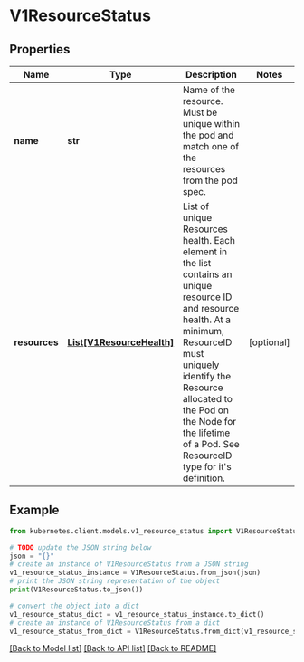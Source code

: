 # V1ResourceStatus


## Properties

Name | Type | Description | Notes
------------ | ------------- | ------------- | -------------
**name** | **str** | Name of the resource. Must be unique within the pod and match one of the resources from the pod spec. | 
**resources** | [**List[V1ResourceHealth]**](V1ResourceHealth.md) | List of unique Resources health. Each element in the list contains an unique resource ID and resource health. At a minimum, ResourceID must uniquely identify the Resource allocated to the Pod on the Node for the lifetime of a Pod. See ResourceID type for it&#39;s definition. | [optional] 

## Example

```python
from kubernetes.client.models.v1_resource_status import V1ResourceStatus

# TODO update the JSON string below
json = "{}"
# create an instance of V1ResourceStatus from a JSON string
v1_resource_status_instance = V1ResourceStatus.from_json(json)
# print the JSON string representation of the object
print(V1ResourceStatus.to_json())

# convert the object into a dict
v1_resource_status_dict = v1_resource_status_instance.to_dict()
# create an instance of V1ResourceStatus from a dict
v1_resource_status_from_dict = V1ResourceStatus.from_dict(v1_resource_status_dict)
```
[[Back to Model list]](../README.md#documentation-for-models) [[Back to API list]](../README.md#documentation-for-api-endpoints) [[Back to README]](../README.md)


